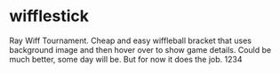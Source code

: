 # wifflestick
Ray Wiff Tournament.
Cheap and easy wiffleball bracket that uses background image and then hover over to show game details. Could be much better, some day will be. But for now it does the job.
1234
